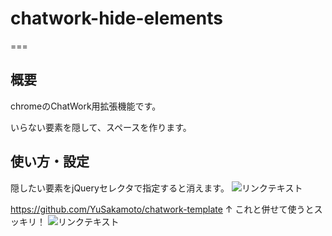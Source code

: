 # chatwork-hide-elements
===
## 概要
chromeのChatWork用拡張機能です。

いらない要素を隠して、スペースを作ります。

## 使い方・設定
隠したい要素をjQueryセレクタで指定すると消えます。
![リンクテキスト](http://i.imgur.com/YtfOoTG.png)

https://github.com/YuSakamoto/chatwork-template
↑
これと併せて使うとスッキリ！
![リンクテキスト](http://i.imgur.com/rVt64sL.png)

